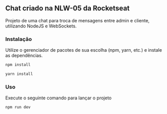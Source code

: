 ## Chat criado na NLW-05 da Rocketseat
Projeto de uma chat para troca de mensagens entre admin e cliente, utilizando NodeJS e WebSockets.

### Instalação

Utilize o gerenciador de pacotes de sua escolha (npm, yarn, etc.) e instale as dependências.

```bash
npm install
```

```bash
yarn install
```

### Uso
Execute o seguinte comando para lançar o projeto

```bash
npm run dev
```
